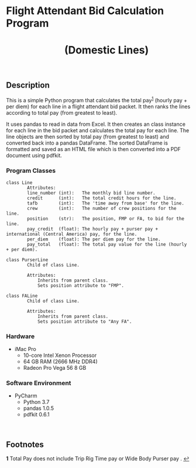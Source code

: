 # Flight Attendant Bid Calculation Program  
# &nbsp; &nbsp; &nbsp; &nbsp; &nbsp; &nbsp; &nbsp; &nbsp; &nbsp; &nbsp; &nbsp; &nbsp; (Domestic Lines)

<br /> 

## Description

This is a simple Python program that calculates the total pay<sup id="a1">[1](#f1)</sup> (hourly pay + per diem) for each line in a flight 
attendant bid packet. It then ranks the lines according to total pay (from greatest to least).


It uses pandas to read in data from Excel. It then creates an class instance for each line in the bid packet and calculates 
the total pay for each line. The line objects are then sorted by total pay (from greatest to least) and converted
back into a pandas DataFrame. The sorted DataFrame is formatted and saved as an HTML file which is then converted 
into a PDF document using pdfkit. 

### Program Classes
```
class Line
        Attributes:
        line_number (int):   The monthly bid line number.
        credit      (int):   The total credit hours for the line.
        tafb        (int):   The 'time away from base' for the line.
        crew        (int):   The number of crew positions for the line.
        position    (str):   The position, FMP or FA, to bid for the line.
        pay_credit  (float): The hourly pay + purser pay + international (Central America) pay, for the line.
        per_diem    (float): The per diem pay for the line.
        pay_total   (float): The total pay value for the line (hourly + per diem).
```
```
class PurserLine
        Child of class Line.

        Attributes:
            Inherits from parent class.
            Sets position attribute to "FMP".
```
```
class FALine
        Child of class Line.

        Attributes:
            Inherits from parent class.
            Sets position attribute to "Any FA".
```

### Hardware
* iMac Pro
  * 10-core Intel Xenon Processor
  * 64 GB RAM (2666 MHz DDR4)
  * Radeon Pro Vega 56 8 GB

### Software Environment
* PyCharm 
	* Python 3.7
	* pandas 1.0.5
	* pdfkit 0.6.1

<br /> 


## Footnotes

<b id="f1">1</b> Total Pay does not include Trip Rig Time pay or Wide Body Purser pay . [↩](#a1)
